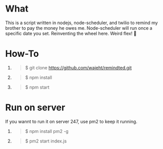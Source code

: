 # What

This is a script written in nodejs, node-scheduler, and twilio to remind my brother to pay the money he owes me. Node-scheduler will run once a specific date you set. Reinventing the wheel here. Weird flex! 💪

# How-To

1. > \$ git clone https://github.com/wajeht/remindted.git
2. > \$ npm install
3. > \$ npm start

# Run on server

If you wannt to run it on server 247, use pm2 to keep it running.

1. > \$ npm install pm2 -g
2. > \$ pm2 start index.js

